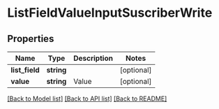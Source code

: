 # ListFieldValueInputSuscriberWrite

## Properties
Name | Type | Description | Notes
------------ | ------------- | ------------- | -------------
**list_field** | **string** |  | [optional] 
**value** | **string** | Value | [optional] 

[[Back to Model list]](../../README.md#documentation-for-models) [[Back to API list]](../../README.md#documentation-for-api-endpoints) [[Back to README]](../../README.md)

